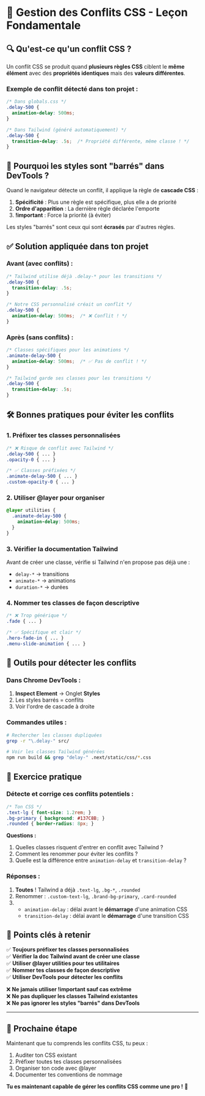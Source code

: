 # 🎯 Gestion des Conflits CSS - Leçon Fondamentale

## 🔍 **Qu'est-ce qu'un conflit CSS ?**

Un conflit CSS se produit quand **plusieurs règles CSS** ciblent le **même élément** avec des **propriétés identiques** mais des **valeurs différentes**.

### Exemple de conflit détecté dans ton projet :
```css
/* Dans globals.css */
.delay-500 {
  animation-delay: 500ms;
}

/* Dans Tailwind (généré automatiquement) */
.delay-500 {
  transition-delay: .5s;  /* Propriété différente, même classe ! */
}
```

## 🚨 **Pourquoi les styles sont "barrés" dans DevTools ?**

Quand le navigateur détecte un conflit, il applique la règle de **cascade CSS** :

1. **Spécificité** : Plus une règle est spécifique, plus elle a de priorité
2. **Ordre d'apparition** : La dernière règle déclarée l'emporte
3. **!important** : Force la priorité (à éviter)

Les styles "barrés" sont ceux qui sont **écrasés** par d'autres règles.

## ✅ **Solution appliquée dans ton projet**

### Avant (avec conflits) :
```css
/* Tailwind utilise déjà .delay-* pour les transitions */
.delay-500 {
  transition-delay: .5s;
}

/* Notre CSS personnalisé créait un conflit */
.delay-500 {
  animation-delay: 500ms;  /* ❌ Conflit ! */
}
```

### Après (sans conflits) :
```css
/* Classes spécifiques pour les animations */
.animate-delay-500 {
  animation-delay: 500ms;  /* ✅ Pas de conflit ! */
}

/* Tailwind garde ses classes pour les transitions */
.delay-500 {
  transition-delay: .5s;
}
```

## 🛠️ **Bonnes pratiques pour éviter les conflits**

### 1. **Préfixer tes classes personnalisées**
```css
/* ❌ Risque de conflit avec Tailwind */
.delay-500 { ... }
.opacity-0 { ... }

/* ✅ Classes préfixées */
.animate-delay-500 { ... }
.custom-opacity-0 { ... }
```

### 2. **Utiliser @layer pour organiser**
```css
@layer utilities {
  .animate-delay-500 {
    animation-delay: 500ms;
  }
}
```

### 3. **Vérifier la documentation Tailwind**
Avant de créer une classe, vérifie si Tailwind n'en propose pas déjà une :
- `delay-*` → transitions
- `animate-*` → animations
- `duration-*` → durées

### 4. **Nommer tes classes de façon descriptive**
```css
/* ❌ Trop générique */
.fade { ... }

/* ✅ Spécifique et clair */
.hero-fade-in { ... }
.menu-slide-animation { ... }
```

## 🔧 **Outils pour détecter les conflits**

### Dans Chrome DevTools :
1. **Inspect Element** → Onglet **Styles**
2. Les styles barrés = conflits
3. Voir l'ordre de cascade à droite

### Commandes utiles :
```bash
# Rechercher les classes dupliquées
grep -r "\.delay-" src/

# Voir les classes Tailwind générées
npm run build && grep "delay-" .next/static/css/*.css
```

## 📝 **Exercice pratique**

### Détecte et corrige ces conflits potentiels :

```css
/* Ton CSS */
.text-lg { font-size: 1.2rem; }
.bg-primary { background: #137C8B; }
.rounded { border-radius: 8px; }
```

**Questions :**
1. Quelles classes risquent d'entrer en conflit avec Tailwind ?
2. Comment les renommer pour éviter les conflits ?
3. Quelle est la différence entre `animation-delay` et `transition-delay` ?

### Réponses :
1. **Toutes** ! Tailwind a déjà `.text-lg`, `.bg-*`, `.rounded`
2. Renommer : `.custom-text-lg`, `.brand-bg-primary`, `.card-rounded`
3. 
   - `animation-delay` : délai avant le **démarrage** d'une animation CSS
   - `transition-delay` : délai avant le **démarrage** d'une transition CSS

## 🎯 **Points clés à retenir**

✅ **Toujours préfixer tes classes personnalisées**  
✅ **Vérifier la doc Tailwind avant de créer une classe**  
✅ **Utiliser @layer utilities pour tes utilitaires**  
✅ **Nommer tes classes de façon descriptive**  
✅ **Utiliser DevTools pour détecter les conflits**  

❌ **Ne jamais utiliser !important sauf cas extrême**  
❌ **Ne pas dupliquer les classes Tailwind existantes**  
❌ **Ne pas ignorer les styles "barrés" dans DevTools**

---

## 🚀 **Prochaine étape**

Maintenant que tu comprends les conflits CSS, tu peux :
1. Auditer ton CSS existant
2. Préfixer toutes tes classes personnalisées
3. Organiser ton code avec @layer
4. Documenter tes conventions de nommage

**Tu es maintenant capable de gérer les conflits CSS comme une pro !** 💪
